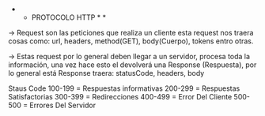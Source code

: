 * * PROTOCOLO HTTP * *

-> Request son las peticiones que realiza un cliente 
esta request nos traera cosas como: url, headers, 
method(GET), body(Cuerpo), tokens entro otras.

-> Estas request por lo general deben llegar a un 
servidor, procesa toda la información, una vez hace
esto el devolverá una Response (Respuesta), por lo 
general está Response traera: statusCode, headers, body

Staus Code
100-199 = Respuestas informativas
200-299 = Respuestas Satisfactorias
300-399 = Redirecciones
400-499 = Error Del Cliente
500-500 = Errores Del Servidor